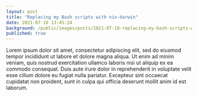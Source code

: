 ```yaml
---
layout: post
title: "Replacing my Bash scripts with nix-darwin"
date: 2021-07-18 13:45:24
background: /public/images/posts/2021-07-18-replacing-my-bash-scripts-with-nix-darwin/background.jpg
published: true 
---
```

Lorem ipsum dolor sit amet, consectetur adipiscing elit, sed do eiusmod tempor incididunt ut labore et dolore magna aliqua. Ut enim ad minim veniam, quis nostrud exercitation ullamco laboris nisi ut aliquip ex ea commodo consequat. Duis aute irure dolor in reprehenderit in voluptate velit esse cillum dolore eu fugiat nulla pariatur. Excepteur sint occaecat cupidatat non proident, sunt in culpa qui officia deserunt mollit anim id est laborum.
